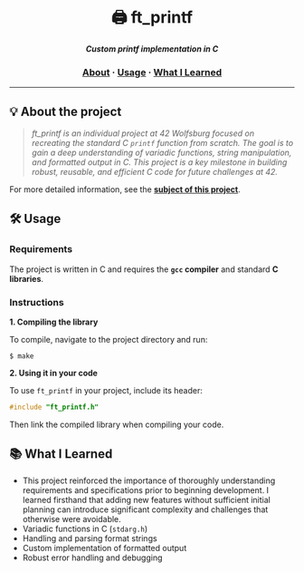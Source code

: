 <h1 align="center">
	🖨️ ft_printf
</h1>

<p align="center">
	<b><i>Custom printf implementation in C</i></b><br>
</p>

<h3 align="center">
	<a href="#-about-the-project">About</a>
	<span> · </span>
	<a href="#%EF%B8%8F-usage">Usage</a>
	<span> · </span>
	<a href="#-what-i-learned">What I Learned</a>
</h3>

---

## 💡 About the project

> _ft_printf is an individual project at 42 Wolfsburg focused on recreating the standard C `printf` function from scratch. The goal is to gain a deep understanding of variadic functions, string manipulation, and formatted output in C. This project is a key milestone in building robust, reusable, and efficient C code for future challenges at 42._

For more detailed information, see the [**subject of this project**](https://github.com/jonona912/42_ft_printf/blob/master/ft_printf_subject.pdf).

## 🛠️ Usage

### Requirements

The project is written in C and requires the **`gcc` compiler** and standard **C libraries**.

### Instructions

**1. Compiling the library**

To compile, navigate to the project directory and run:

```shell
$ make
```

**2. Using it in your code**

To use `ft_printf` in your project, include its header:

```c
#include "ft_printf.h"
```

Then link the compiled library when compiling your code.

## 📚 What I Learned
- This project reinforced the importance of thoroughly understanding requirements and specifications prior to beginning development. I learned firsthand that adding new features without sufficient initial planning can introduce significant complexity and challenges that otherwise were avoidable.
- Variadic functions in C (`stdarg.h`)
- Handling and parsing format strings
- Custom implementation of formatted output
- Robust error handling and debugging
